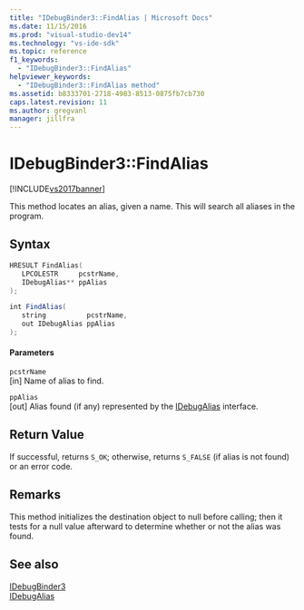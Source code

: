 ```yaml
---
title: "IDebugBinder3::FindAlias | Microsoft Docs"
ms.date: 11/15/2016
ms.prod: "visual-studio-dev14"
ms.technology: "vs-ide-sdk"
ms.topic: reference
f1_keywords: 
  - "IDebugBinder3::FindAlias"
helpviewer_keywords: 
  - "IDebugBinder3::FindAlias method"
ms.assetid: b8333701-2718-4983-8513-0875fb7cb730
caps.latest.revision: 11
ms.author: gregvanl
manager: jillfra
---
```

# IDebugBinder3::FindAlias
[!INCLUDE[vs2017banner](../../../includes/vs2017banner.md)]

This method locates an alias, given a name. This will search all aliases in the program.  
  
## Syntax  
  
```cpp  
HRESULT FindAlias(  
   LPCOLESTR     pcstrName,  
   IDebugAlias** ppAlias  
);  
```  
  
```csharp  
int FindAlias(  
   string          pcstrName,  
   out IDebugAlias ppAlias  
);  
```  
  
#### Parameters  
 `pcstrName`  
 [in] Name of alias to find.  
  
 `ppAlias`  
 [out] Alias found (if any) represented by the [IDebugAlias](../../../extensibility/debugger/reference/idebugalias.md) interface.  
  
## Return Value  
 If successful, returns `S_OK`; otherwise, returns `S_FALSE` (if alias is not found) or an error code.  
  
## Remarks  
 This method initializes the destination object to null before calling; then it tests for a null value afterward to determine whether or not the alias was found.  
  
## See also  
 [IDebugBinder3](../../../extensibility/debugger/reference/idebugbinder3.md)   
 [IDebugAlias](../../../extensibility/debugger/reference/idebugalias.md)
